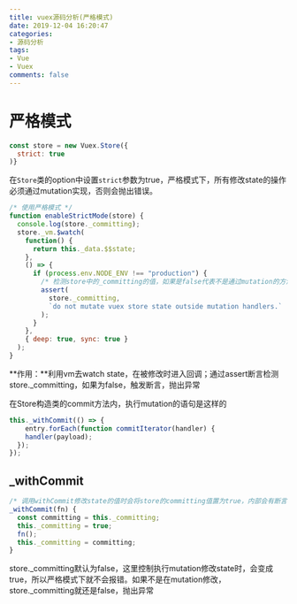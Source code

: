 ```yaml
---
title: vuex源码分析(严格模式)
date: 2019-12-04 16:20:47
categories:
- 源码分析
tags:
- Vue
- Vuex
comments: false
---
```




# 严格模式

```js
const store = new Vuex.Store({
  strict: true
)}
```

在`Store`类的option中设置`strict`参数为true，严格模式下，所有修改state的操作必须通过mutation实现，否则会抛出错误。

```js
/* 使用严格模式 */
function enableStrictMode(store) {
  console.log(store._committing);
  store._vm.$watch(
    function() {
      return this._data.$$state;
    },
    () => {
      if (process.env.NODE_ENV !== "production") {
        /* 检测store中的_committing的值，如果是false代表不是通过mutation的方法修改的 */
        assert(
          store._committing,
          `do not mutate vuex store state outside mutation handlers.`
        );
      }
    },
    { deep: true, sync: true }
  );
}
```

**作用：**利用vm去watch state，在被修改时进入回调；通过assert断言检测store._committing，如果为false，触发断言，抛出异常

在Store构造类的commit方法内，执行mutation的语句是这样的

```js
this._withCommit(() => {
    entry.forEach(function commitIterator(handler) {
    handler(payload);
  });
});
```

## _withCommit

```js
/* 调用withCommit修改state的值时会将store的committing值置为true，内部会有断言检查该值，在严格模式下只允许使用mutation来修改store中的值，而不允许直接修改store的数值 */
_withCommit(fn) {
  const committing = this._committing;
  this._committing = true;
  fn();
  this._committing = committing;
}
```

store.\_committing默认为false，这里控制执行mutation修改state时，会变成true，所以严格模式下就不会报错。如果不是在mutation修改，store._committing就还是false，抛出异常


